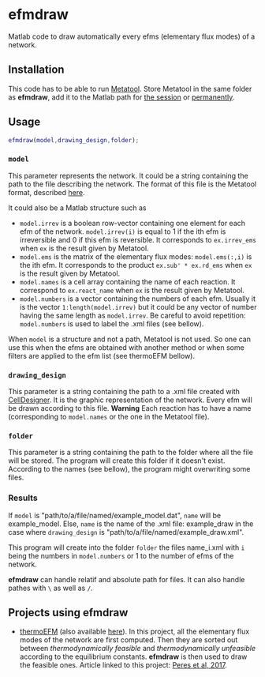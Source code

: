 # efmdraw
Matlab code to draw automatically every efms (elementary flux modes) of a network.

## Installation
This code has to be able to run [Metatool](http://pinguin.biologie.uni-jena.de/bioinformatik/networks/). Store Metatool in the same folder as **efmdraw**, add it to the Matlab path for [the session](http://fr.mathworks.com/help/matlab/ref/addpath.html) or [permanently](https://fr.mathworks.com/help/matlab/matlab_env/what-is-the-matlab-search-path.html).

## Usage
```MATLAB
efmdraw(model,drawing_design,folder);
```

### ```model```
This parameter represents the network. 
It could be a string containing the path to the file describing the network. The format of this file is the Metatool format, described [here](http://pinguin.biologie.uni-jena.de/bioinformatik/networks/metatool/metatool5.0/ecoli_networks.html).

It could also be a Matlab structure such as
* ```model.irrev``` is a boolean row-vector containing one element for each efm of the network. ```model.irrev(i)``` is equal to 1 if the ith efm is irreversible and 0 if this efm is reversible. It corresponds to ```ex.irrev_ems``` when ```ex``` is the result given by Metatool.
* ```model.ems``` is the matrix of the elementary flux modes: ```model.ems(:,i)``` is the ith efm. It corresponds to the product ```ex.sub' * ex.rd_ems``` when ```ex``` is the result given by Metatool.
* ```model.names``` is a cell array containing the name of each reaction. It correspond to ```ex.react_name``` when ```ex``` is the result given by Metatool.
* ```model.numbers``` is a vector containing the numbers of each efm. Usually it is the vector ```1:length(model.irrev)``` but it could be any vector of number having the same length as ```model.irrev```. Be careful to avoid repetition: ```model.numbers``` is used to label the .xml files (see bellow).

When ```model``` is a structure and not a path, Metatool is not used. So one can use this when the efms are obtained with another method or when some filters are applied to the efm list (see thermoEFM bellow).

### ```drawing_design```
This parameter is a string containing the path to a .xml file created with [CellDesigner](http://www.celldesigner.org/). It is the graphic representation of the network. Every efm will be drawn according to this file. **Warning** Each reaction has to have a name (corresponding to ```model.names``` or the one in the Metatool file).

### ```folder```
This parameter is a string containing the path to the folder where all the file will be stored. The program will create this folder if it doesn't exist. According to the names (see bellow), the program might overwriting some files.

### Results
If ```model``` is "path/to/a/file/named/example_model.dat", ```name``` will be example_model. Else, ```name``` is the name of the .xml file: example_draw in the case where ```drawing_design``` is "path/to/a/file/named/example_draw.xml".

This program will create into the folder ```folder``` the files name_i.xml with ```i``` being the numbers in ```model.numbers``` or 1 to the number of efms of the network.

**efmdraw** can handle relatif and absolute path for files. It can also handle pathes with ```\``` as well as ```/```.

## Projects using efmdraw
* [thermoEFM](https://figshare.com/articles/code/thermoEFM_zip/4620910) (also available [here](https://www.lri.fr/~speres/EFM/thermoEFM.html)). In this project, all the elementary flux modes of the network are first computed. Then they are sorted out between *thermodynamically feasible* and *thermodynamically unfeasible* according to the equilibrium constants. **efmdraw** is then used to draw the feasible ones. Article linked to this project: [Peres et al, 2017](https://doi.org/10.1371/journal.pone.0171440).
